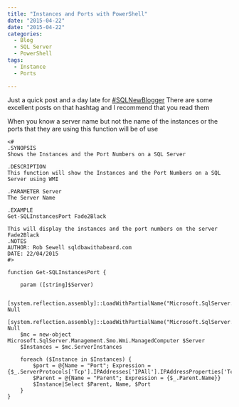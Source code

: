 ```yaml
---
title: "Instances and Ports with PowerShell"
date: "2015-04-22"
date: "2015-04-22" 
categories: 
  - Blog
  - SQL Server
  - PowerShell
tags: 
  - Instance
  - Ports

---
```


Just a quick post and a day late for [#SQLNewBlogger](https://twitter.com/hashtag/sqlnewblogger) There are some excellent posts on that hashtag and I recommend that you read them

When you know a server name but not the name of the instances or the ports that they are using this function will be of use
```
<#
.SYNOPSIS
Shows the Instances and the Port Numbers on a SQL Server

.DESCRIPTION
This function will show the Instances and the Port Numbers on a SQL Server using WMI

.PARAMETER Server
The Server Name

.EXAMPLE
Get-SQLInstancesPort Fade2Black

This will display the instances and the port numbers on the server Fade2Black
.NOTES
AUTHOR: Rob Sewell sqldbawithabeard.com
DATE: 22/04/2015
#>

function Get-SQLInstancesPort {

    param ([string]$Server)

    [system.reflection.assembly]::LoadWithPartialName("Microsoft.SqlServer.Smo")|Out-Null
    [system.reflection.assembly]::LoadWithPartialName("Microsoft.SqlServer.SqlWmiManagement")|Out-Null
    $mc = new-object Microsoft.SqlServer.Management.Smo.Wmi.ManagedComputer $Server
    $Instances = $mc.ServerInstances

    foreach ($Instance in $Instances) {
        $port = @{Name = "Port"; Expression = {$_.ServerProtocols['Tcp'].IPAddresses['IPAll'].IPAddressProperties['TcpPort'].Value}}
        $Parent = @{Name = "Parent"; Expression = {$_.Parent.Name}}
        $Instance|Select $Parent, Name, $Port
    }
}
```
